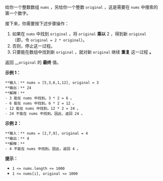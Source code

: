 给你一个整数数组 `nums` ，另给你一个整数 `original` ，这是需要在 `nums` 中搜索的第一个数字。

接下来，你需要按下述步骤操作：

  1. 如果在 `nums` 中找到 `original` ，将 `original`  **乘以** 2 ，得到新 `original`（即，令 `original = 2 * original`）。
  2. 否则，停止这一过程。
  3. 只要能在数组中找到新 `original` ，就对新 `original` 继续 **重复** 这一过程 **。**

返回 __`original` 的 **最终** 值。



**示例 1：**

    
    
    **输入：** nums = [5,3,6,1,12], original = 3
    **输出：** 24
    **解释：** 
    - 3 能在 nums 中找到。3 * 2 = 6 。
    - 6 能在 nums 中找到。6 * 2 = 12 。
    - 12 能在 nums 中找到。12 * 2 = 24 。
    - 24 不能在 nums 中找到。因此，返回 24 。
    

**示例 2：**

    
    
    **输入：** nums = [2,7,9], original = 4
    **输出：** 4
    **解释：**
    - 4 不能在 nums 中找到。因此，返回 4 。
    



**提示：**

  * `1 <= nums.length <= 1000`
  * `1 <= nums[i], original <= 1000`

